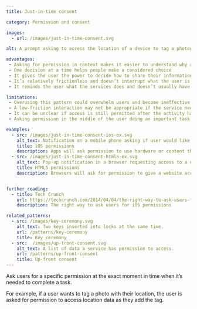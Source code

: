 ```yaml
---
title: Just-in-time consent

category: Permission and consent

images:
  - url: /images/just-in-time-consent.svg

alt: A prompt asking to access the location of a device to tag a photograph.

advantages:
 - Asking for permission in context makes it easier to understand why access is needed
 - One decision at a time helps people make a considered choice
 - It gives the user the power to decide how to share their information
 - It’s relatively frictionless and doesn’t interrupt what the user is trying to do
 - It reminds the user what the services does and doesn’t usually have access to

limitations:
 - Overusing this pattern could overwhelm users and become ineffective
 - A low-friction interaction may not be appropriate if the service needs access to sensitive information
 - It can be unclear if access is still permitted after the activity has finished and if it’s possible to check or change this
 - Asking permission in the middle of the user doing an important task may mean they don’t have the time to consider the implications of this consent

examples:
  - src: /images/just-in-time-consent-ios-ex.svg
    alt_text: Notification on a mobile phone asking if user would like to share their location in a chat.
    title: iOS permissions
    description: Apps will ask permission to use hardware or content the first time an app requires it.
  - src: /images/just-in-time-consent-html5-ex.svg
    alt_text: Pop-up notification in a browser requesting access to a user's location information.
    title: HTML5 permissions
    description: Browsers will ask for permission to give a website access to a webcam, microphone or location when a website requests it.


further_reading:
  - title: Tech Crunch
    url: https://techcrunch.com/2014/04/04/the-right-way-to-ask-users-for-ios-permissions/
    description: The right way to ask users for iOS permissions

related_patterns:
  - src: /images/key-ceremony.svg
    alt_text: Two keys inserted into locks at the same time.
    url: /patterns/key-ceremony
    title: Key ceremony
  - src:  /images/up-front-consent.svg
    alt_text: A list of data a service has permission to access.
    url: /patterns/up-front-consent
    title: Up-front consent
---
```


Ask users for a specific permission at the exact moment in time when it’s needed to complete a task.

For example, if a user wants to tag a photo with their location, the user is asked for permission to access location data as they add the tag.

